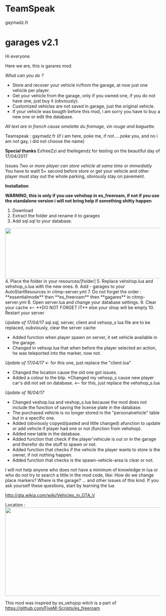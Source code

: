 # TeamSpeak
gaymadz.fr

# garages v2.1

Hi everyone

Here we are, this is garares mod.

_What can you do ?_

* Store and recover your vehicle in/from the garage, at now just one vehicle per player.
* Get your vehicle from the garage, only if you owned one, if you do not have one, just buy it (obviously).
* Customized vehicles are not saved in garage, just the original vehicle.
* If your vehicle was bougth before this mod, i am sorry you have to buy a new one or edit the database.

_All text are in french cause omelette du fromage, vin rouge and baguette._

Teamspeak : gaymadz.fr (if i am here, poke me, if not.....poke you, and no i am not gay, i did not choose the name)


**Special thanks**
ExfreeZzi and theilegendz for testing on the beautiful day of 17/04/2017

Issues
_Two or more player can store vehicle at same time or immediatly_
You have to wailt 5+ second before store or get your vehicle and other player must stay out the whole parking, obviously stay on pavement.




**Installation**

**WARNING, this is only if you use vehshop in es_freeroam, if not if you use the standalone version i will not bring help if something shitty happen**

1. Download
2. Extract the folder and rename it to garages
3. Add sql.sql to your database.
<img src="http://plysken.com/gta5/001.PNG" width="690" height="163">
4. Place the folder in your resources/[folder]
5. Replace vehshop.lua and vehshop_s.lua with the new ones.
6. Add - garages to your AutoStartResources in citmp-server.yml
7. Do not forget the order : **essentialmode** then **es_freeroam** then **gagares** in citmp-server.yml
8. Open server.lua and change your database settings.
9. Clear your cache <-- **DO NOT FORGET IT** else your shop will be empty
10. Restart your server


_Update of 17/04/17_ sql.sql, server, client and vehsop_s lua file are to be replaced, oubviously, clear the server cache
* Added function when player spawn on server, it set vehicle available in the garage.
* Changed in vehsop.lua that when before the player selected an action, he was teleported into the marker, now not.


_Update of 17/04/17_ <- for this one, just replace the "client.lua" 
* Changed the location cause the old one got issues.
* Added a colour to the blip.
*Changed my vehsop_s cause new player car's did not set on database. <-- for this, just replace the vehshop_s.lua



_Update of 16/04/17_
* Changed veshop.lua and veshop_s.lua because the mod does not include the function of saving the license plate in the database.
* The purchased vehicle is no longer stored in the "personalvehicle" table but in a specific one.
* Added (obviously copyed/pasted and little changed) afunction to update or add vehicle if player had one or not (function from vehshop).
* Added new table in the database.
* Added function that check if the player'vehicule is out or in the garage and therefor do the stuff to spawn or not.
* Added function that checks if the vehicle the player wants to store is the owner, if not nothing happen.
* Added function that checks is the spawn-vehicle-area is clear or not.



I will not help anyone who does not have a minimum of knowledge in lua or who do not try to search a little in the mod code, like:
How do we change place markers?
Where is the garage?
... and other issues of this kind.
If you ask yourself these questions, start by learning the lua

http://gta.wikia.com/wiki/Vehicles_in_GTA_V

Location : 
<img src="http://plysken.com/gta5/002.PNG" width="690" height="285">

This mod was inspired by es_vehsjop witch is a part of 
https://github.com/FiveM-Scripts/es_freeroam

